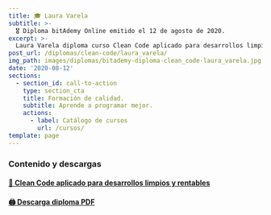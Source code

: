 ```yaml
---
title: 🎓 Laura Varela
subtitle: >-
  🎖 Diploma bitAdemy Online emitido el 12 de agosto de 2020.
excerpt: >-
  Laura Varela diploma curso Clean Code aplicado para desarrollos limpios y rentables.
post_url: /diplomas/clean-code/laura_varela/
img_path: images/diplomas/bitademy-diploma-clean_code-laura_varela.jpg
date: '2020-08-12'
sections:
  - section_id: call-to-action
    type: section_cta
    title: Formación de calidad.
    subtitle: Aprende a programar mejor.
    actions:
      - label: Catálogo de cursos
        url: /cursos/
template: page
---
```


### Contenido y descargas

#### [📖 Clean Code aplicado para desarrollos limpios y rentables](/tutorial/clean-code/contenido)

#### [🖨 Descarga diploma PDF](https://www.bitademy.com/images/diplomas/bitademy-diploma-clean_code-laura_varela.pdf)
